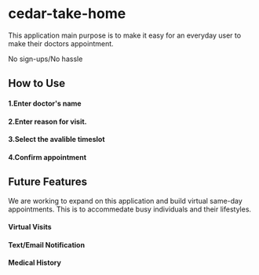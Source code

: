 # cedar-take-home

This application main purpose is to make it easy for an everyday user to make their doctors appointment. 

No sign-ups/No hassle

## How to Use

#### 1.Enter doctor's name 
#### 2.Enter reason for visit. 
#### 3.Select the avalible timeslot
#### 4.Confirm appointment



## Future Features 
We are working to expand on this application and build virtual same-day appointments. 
This is to accommedate busy individuals and their lifestyles. 
#### Virtual Visits 
#### Text/Email Notification
#### Medical History 
